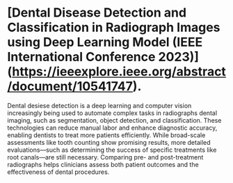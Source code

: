 # [Dental Disease Detection and Classification in Radiograph Images using Deep Learning Model (IEEE International Conference 2023)] (https://ieeexplore.ieee.org/abstract/document/10541747). 
Dental desiese detection is a deep learning and computer vision increasingly being used to automate complex tasks in radiographs dental imaging, such as segmentation, object detection, and classification. These technologies can reduce manual labor and enhance diagnostic accuracy, enabling dentists to treat more patients efficiently. While broad-scale assessments like tooth counting show promising results, more detailed evaluations—such as determining the success of specific treatments like root canals—are still necessary. Comparing pre- and post-treatment radiographs helps clinicians assess both patient outcomes and the effectiveness of dental procedures.
